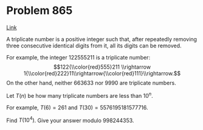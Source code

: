 # Problem 865

[Link](https://projecteuler.net/problem=865)

A triplicate number is a positive integer such that, after repeatedly removing three consecutive identical digits from it, all its digits can be removed.

For example, the integer $122555211$ is a triplicate number: $$122{\\color{red}555}211 \\rightarrow 1{\\color{red}222}11\\rightarrow{\\color{red}111}\\rightarrow.$$ On the other hand, neither $663633$ nor $9990$ are triplicate numbers.

Let $T(n)$ be how many triplicate numbers are less than $10^n$.

For example, $T(6) = 261$ and $T(30) = 5576195181577716$.

Find $T(10^4)$. Give your answer modulo $998244353$.